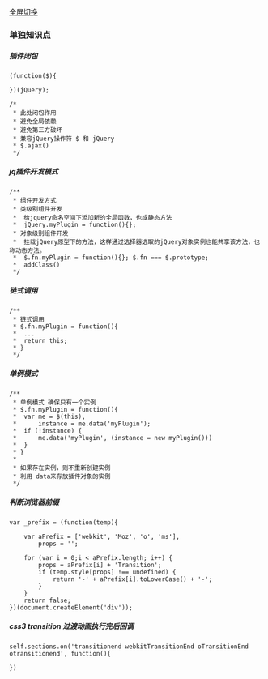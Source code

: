 [全屏切换](http://www.imooc.com/video/9951)

### 单独知识点
	
##### 插件闭包
	(function($){
	
	})(jQuery);
	
	/*
	 * 此处闭包作用
	 * 避免全局依赖
	 * 避免第三方破坏
	 * 兼容jQuery操作符 $ 和 jQuery
	 * $.ajax()
	 */

##### jq插件开发模式

	/**
	 * 组件开发方式
	 * 类级别组件开发
	 *  给jquery命名空间下添加新的全局函数，也成静态方法
	 *  jQuery.myPlugin = function(){};
	 * 对象级别组件开发
	 *  挂载jQuery原型下的方法，这样通过选择器选取的jQuery对象实例也能共享该方法，也称动态方法。
	 *  $.fn.myPlugin = function(){}; $.fn === $.prototype;
	 *  addClass()
	 */

##### 链式调用

	/**
	 * 链式调用
	 * $.fn.myPlugin = function(){
	 *  ...
	 *  return this;
	 * }
	 */


##### 单例模式

	/**
	 * 单例模式 确保只有一个实例
	 * $.fn.myPlugin = function(){
	 *  var me = $(this),
	 *      instance = me.data('myPlugin');
	 *  if (!instance) {
	 *      me.data('myPlugin', (instance = new myPlugin()))
	 *  }
	 * }
	 *
	 * 如果存在实例，则不重新创建实例
	 * 利用 data来存放插件对象的实例
	 */

##### 判断浏览器前缀

	var _prefix = (function(temp){

		var aPrefix = ['webkit', 'Moz', 'o', 'ms'],
			props = '';

		for (var i = 0;i < aPrefix.length; i++) {
			props = aPrefix[i] + 'Transition';
			if (temp.style[props] !== undefined) {
				return '-' + aPrefix[i].toLowerCase() + '-';
			}
		}
		return false;
	})(document.createElement('div'));

##### css3 transition 过渡动画执行完后回调

	self.sections.on('transitionend webkitTransitionEnd oTransitionEnd otransitionend', function(){
					
	}) 
